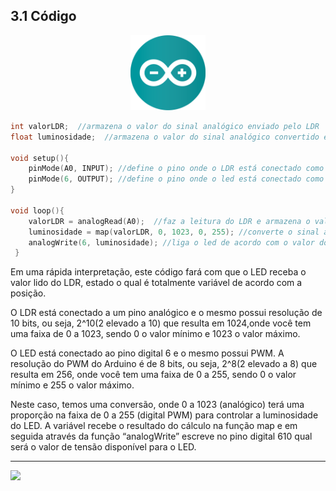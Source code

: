 ## 3.1 Código

<p align="center">
  <img src="https://github.com/GiganteDev/Arduino/blob/main/.github/img-arduino-logo.png" width="120">
</p>

```cpp
int valorLDR;  //armazena o valor do sinal analógico enviado pelo LDR
float luminosidade;  //armazena o valor do sinal analógico convertido em PWM 
   
void setup(){  
    pinMode(A0, INPUT); //define o pino onde o LDR está conectado como entrada de sinal 
    pinMode(6, OUTPUT); //define o pino onde o led está conectado como saída de sinal 
}  
   
void loop(){  
    valorLDR = analogRead(A0);  //faz a leitura do LDR e armazena o valor analógico 
    luminosidade = map(valorLDR, 0, 1023, 0, 255); //converte o sinal analógico em PWM
    analogWrite(6, luminosidade); //liga o led de acordo com o valor do PWM recebido
 }
```

Em uma rápida interpretação, este código fará com que o LED receba o valor lido do LDR, estado o qual é totalmente variável de acordo com a posição.

O LDR está conectado a um pino analógico e o mesmo possui resolução de 10 bits, ou seja, 2^10(2 elevado a 10) que resulta em 1024,onde você tem uma faixa de 0 a 1023, sendo 0 o valor mínimo e 1023 o valor máximo.

O LED está conectado ao pino digital 6 e o mesmo possui PWM. A resolução do PWM do Arduino é de 8 bits, ou seja, 2^8(2 elevado a 8) que resulta em 256, onde você tem uma faixa de 0 a 255, sendo 0 o valor mínimo e 255 o valor máximo.

Neste caso, temos uma conversão, onde 0 a 1023 (analógico) terá uma proporção na faixa de 0 a 255 (digital PWM) para controlar a luminosidade do LED. A variável recebe o resultado do cálculo na função map e em seguida através da função “analogWrite” escreve no pino digital 610 qual será o valor de tensão disponível para o LED.

---

<a  href="https://github.com/GiganteDev/Arduino/"><img  src="https://img.shields.io/badge/%E2%9E%94%20-Projetos-fff"/></a>
